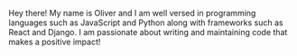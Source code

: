 
Hey there! My name is Oliver and I am well versed in programming languages such as JavaScript and Python along with frameworks such as React and Django. I am passionate about writing and maintaining code that makes a positive impact!



